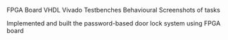 FPGA Board
VHDL 
Vivado
Testbenches
Behavioural 
Screenshots of tasks

Implemented and built the password-based door lock system using FPGA board
